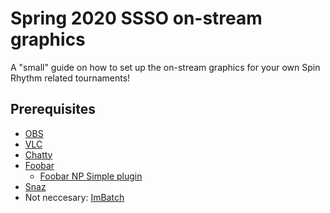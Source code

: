 # Spring 2020 SSSO on-stream graphics
A "small" guide on how to set up the on-stream graphics for your own Spin Rhythm related tournaments!

## Prerequisites
  - [OBS](https://obsproject.com)
  - [VLC](https://www.videolan.org/vlc/index.html/)
  - [Chatty](https://chatty.github.io/)
  - [Foobar](https://www.foobar2000.org/)
    - [Foobar NP Simple plugin](https://skipyrich.com/w/index.php/Foobar2000:Now_Playing_Simple/)
  - [Snaz](https://github.com/JimmyAppelt/Snaz/wiki/)
  - Not neccesary: [ImBatch](http://www.highmotionsoftware.com/products/imbatch/)

